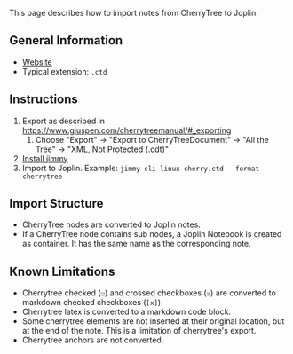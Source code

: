 This page describes how to import notes from CherryTree to Joplin.

## General Information

- [Website](https://www.giuspen.net/cherrytree/)
- Typical extension: `.ctd`

## Instructions

1. Export as described in <https://www.giuspen.com/cherrytreemanual/#_exporting>
    1. Choose "Export" -> "Export to CherryTreeDocument" -> "All the Tree" -> "XML, Not Protected (.cdt)"
2. [Install jimmy](../index.md#Installation)
3. Import to Joplin. Example: `jimmy-cli-linux cherry.ctd --format cherrytree`

## Import Structure

- CherryTree nodes are converted to Joplin notes.
- If a CherryTree node contains sub nodes, a Joplin Notebook is created as container. It has the same name as the corresponding note.

## Known Limitations

- Cherrytree checked (`☑`) and crossed checkboxes (`☒`) are converted to markdown checked checkboxes (`[x]`).
- Cherrytree latex is converted to a markdown code block.
- Some cherrytree elements are not inserted at their original location, but at the end of the note. This is a limitation of cherrytree's export.
- Cherrytree anchors are not converted.
